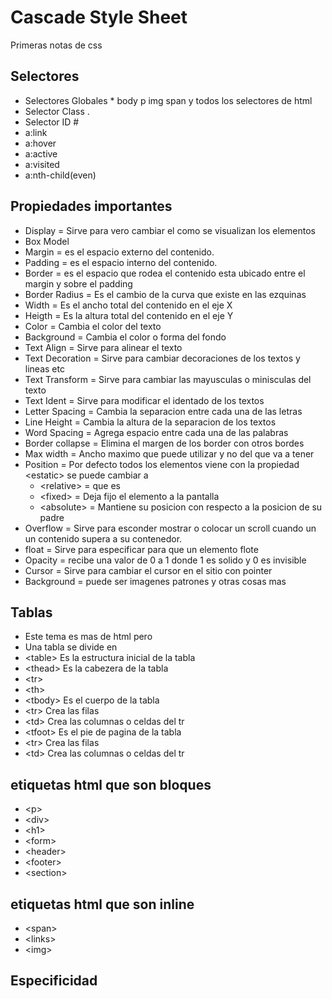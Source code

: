 # Cascade Style Sheet

Primeras notas de css

## Selectores
- Selectores Globales \* body p img span y todos los selectores de html
- Selector Class .
- Selector ID #
- a:link
- a:hover
- a:active
- a:visited
- a:nth-child(even)

## Propiedades importantes
- Display = Sirve para vero cambiar el como se visualizan los elementos
- Box Model
- Margin = es el espacio externo del contenido.
- Padding = es el espacio interno del contenido.
- Border = es el espacio que rodea el contenido esta ubicado entre el margin y sobre el padding
- Border Radius = Es el cambio de la curva que existe en las ezquinas
- Width = Es el ancho total del contenido en el eje X
- Heigth = Es la altura total del contenido en el eje Y
- Color = Cambia el color del texto
- Background = Cambia el color o forma del fondo
- Text Align = Sirve para alinear el texto
- Text Decoration = Sirve para cambiar decoraciones de los textos y lineas etc
- Text Transform = Sirve para cambiar las mayusculas o minisculas del texto
- Text Ident = Sirve para modificar el identado de los textos
- Letter Spacing = Cambia la separacion entre cada una de las letras
- Line Height = Cambia la altura de la separacion de los textos
- Word Spacing = Agrega espacio entre cada una de las palabras
- Border collapse = Elimina el margen de los border con otros bordes
- Max width = Ancho maximo que puede utilizar y no del que va a tener
- Position = Por defecto todos los elementos viene con la propiedad \<estatic> se puede cambiar a
    - \<relative> = que es  
    - \<fixed> = Deja fijo el elemento a la pantalla
    - \<absolute> = Mantiene su posicion con respecto a la posicion de su padre
- Overflow = Sirve para esconder mostrar o colocar un scroll cuando un un contenido supera a su contenedor.
- float = Sirve para especificar para que un elemento flote
- Opacity = recibe una valor de 0 a 1 donde 1 es solido y 0 es invisible
- Cursor = Sirve para cambiar el cursor en el sitio con pointer
- Background = puede ser imagenes patrones y otras cosas mas

## Tablas
- Este tema es mas de html pero 
- Una tabla se divide en 
- \<table> Es la estructura inicial de la tabla
- \<thead> Es la cabezera de la tabla
- \<tr>
- \<th>
- \<tbody> Es el cuerpo de la tabla
- \<tr> Crea las filas
- \<td> Crea las columnas o celdas del tr
- \<tfoot> Es el pie de pagina de la tabla
- \<tr> Crea las filas
- \<td> Crea las columnas o celdas del tr

## etiquetas html que son bloques
- \<p>
- \<div>
- \<h1>
- \<form>
- \<header>
- \<footer>
- \<section>

## etiquetas html que son inline
- \<span>
- \<links>
- \<img>

## Especificidad